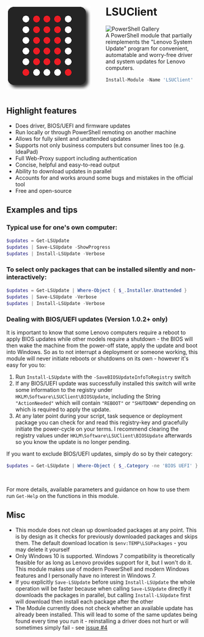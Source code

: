 <div>
<img align="left" src="logo_220px.png" alt="LSUClient PowerShell Module PNG Logo" style="padding-right: 40px"/>

# LSUClient

![PowerShell Gallery](https://img.shields.io/powershellgallery/dt/LSUClient?label=PowerShell%20Gallery&logo=Powershell&logoColor=FFFFFF&style=flat)  
A PowerShell module that partially reimplements the "Lenovo System Update" program for convenient,
automatable and worry-free driver and system updates for Lenovo computers.

```powershell
Install-Module -Name 'LSUClient'
```
</div>

<br>

## Highlight features

- Does driver, BIOS/UEFI and firmware updates
- Run locally or through PowerShell remoting on another machine
- Allows for fully silent and unattended updates
- Supports not only business computers but consumer lines too (e.g. IdeaPad)
- Full Web-Proxy support including authentication
- Concise, helpful and easy-to-read output
- Ability to download updates in parallel
- Accounts for and works around some bugs and mistakes in the official tool
- Free and open-source

## Examples and tips

### Typical use for one's own computer:
```powershell
$updates = Get-LSUpdate
$updates | Save-LSUpdate -ShowProgress
$updates | Install-LSUpdate -Verbose
```

### To select only packages that can be installed silently and non-interactively:
```powershell
$updates = Get-LSUpdate | Where-Object { $_.Installer.Unattended }
$updates | Save-LSUpdate -Verbose
$updates | Install-LSUpdate -Verbose
```

### Dealing with BIOS/UEFI updates (Version 1.0.2+ only)

It is important to know that some Lenovo computers require a reboot to apply BIOS updates while other models require a shutdown - the BIOS will then wake the machine from the power-off state, apply the update and boot into Windows.
So as to not interrupt a deployment or someone working, this module will never initiate reboots or shutdowns on its own - however it's easy for you to:

1. Run `Install-LSUpdate` with the `-SaveBIOSUpdateInfoToRegistry` switch
2. If any BIOS/UEFI update was successfully installed this switch will write some information to the registry under `HKLM\Software\LSUClient\BIOSUpdate`,
including the String `"ActionNeeded"` which will contain `"REBOOT"` or `"SHUTDOWN"` depending on which is required to apply the update.
3. At any later point during your script, task sequence or deployment package you can check for and read this registry-key and gracefully initiate the power-cycle
on your terms. I recommend clearing the registry values under `HKLM\Software\LSUClient\BIOSUpdate` afterwards so you know the update is no longer pending.

If you want to exclude BIOS/UEFI updates, simply do so by their category:
```powershell
$updates = Get-LSUpdate | Where-Object { $_.Category -ne 'BIOS UEFI' }
```

<br>

For more details, available parameters and guidance on how to use them run `Get-Help` on the functions in this module.

## Misc

- This module does not clean up downloaded packages at any point. This is by design as it checks for previously downloaded packages and skips them. The default download location is `$env:TEMP\LSUPackages` - you may delete it yourself
- Only Windows 10 is supported. Windows 7 compatibility is theoretically feasible for as long as Lenovo provides support for it, but I won't do it. This module makes use of modern PowerShell and modern Windows features and I personally have no interest in Windows 7.
- If you explicitly `Save-LSUpdate` before using `Install-LSUpdate` the whole operation will be faster because when calling `Save-LSUpdate` directly it downloads the packages in parallel, but calling `Install-LSUpdate` first will download then install each package after the other
- The Module currently does not check whether an available update has already been installed. This will lead to some of the same updates being found every time you run it - reinstalling a driver does not hurt or will sometimes simply fail - see [issue #4][issue4]



[issue4]: https://github.com/jantari/LSUClient/issues/4
